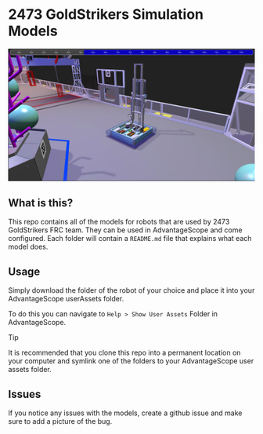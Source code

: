 # 2473 GoldStrikers Simulation Models

![image](imgs/demo_robot.png)
## What is this?
This repo contains all of the models for robots that are used by 2473 GoldStrikers FRC team. They can be used in AdvantageScope and come configured. Each folder will contain a `README.md` file that explains what each model does. 

## Usage
Simply download the folder of the robot of your choice and place it into your AdvantageScope userAssets folder.

To do this you can navigate to `Help > Show User Assets` Folder in AdvantageScope.

> [!TIP]
> It is recommended that you clone this repo into a permanent location on your computer and symlink one of the folders to your AdvantageScope user assets folder.

## Issues
If you notice any issues with the models, create a github issue and make sure to add a picture of the bug.

